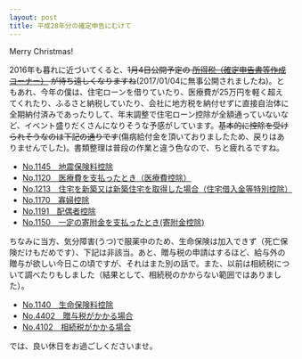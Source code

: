 ```yaml
---
layout: post
title: 平成28年分の確定申告にむけて
---
```


Merry Christmas! 

2016年も暮れに近づいてくると、~~1月4日公開予定の [所得税（確定申告書等作成コーナー）](https://www.nta.go.jp/tetsuzuki/shinkoku/shotoku/kakutei.htm) が待ち遠しくなりますね~~(2017/01/04に無事公開されましたね)。ともあれ、今年の僕は、住宅ローンを借りていたり、医療費が25万円を軽く超えてくれたり、ふるさと納税していたり、会社に地方税を納付せずに直接自治体に全期納付済みであったりして、年末調整で住宅ローン控除が全額通っていないなど、イベント盛りだくさんになりそうな予感がしています。~~基本的に控除を受けられそうなのは下記の通りです~~(傷病給付金を頂いておりましたため、戻りはありませんでした)。書類整理は普段の作業と違う色なので、ちと疲れるですね。

- [No.1145 地震保険料控除](https://www.nta.go.jp/taxanswer/shotoku/1145.htm)
- [No.1120 医療費を支払ったとき（医療費控除）](https://www.nta.go.jp/taxanswer/shotoku/1120.htm)
- [No.1213 住宅を新築又は新築住宅を取得した場合（住宅借入金等特別控除）](https://www.nta.go.jp/taxanswer/shotoku/1213.htm)
- [No.1170 寡婦控除](https://www.nta.go.jp/taxanswer/shotoku/1170.htm)
- [No.1191 配偶者控除](https://www.nta.go.jp/taxanswer/shotoku/1191.htm)
- [No.1150 一定の寄附金を支払ったとき(寄附金控除)](https://www.nta.go.jp/taxanswer/shotoku/1150_qa.htm#q3)

<!--break-->

ちなみに当方、気分障害(うつ)で服薬中のため、生命保険は加入できず（死亡保険だけもだめです）、下記は非該当。あと、贈与税の申請はするほど、給与外の贈与が欲しい今日この頃ですが、それはまた別の話で。また、以前は相続税について調べたりもしました（結果として、相続税のかからない範囲ではありました）。

- [No.1140 生命保険料控除](https://www.nta.go.jp/taxanswer/shotoku/1140.htm)
- [No.4402 贈与税がかかる場合](https://www.nta.go.jp/taxanswer/zoyo/4402.htm)
- [No.4102 相続税がかかる場合](https://www.nta.go.jp/taxanswer/sozoku/4102.htm)

では、良い休日をお過ごしくださいませ。
